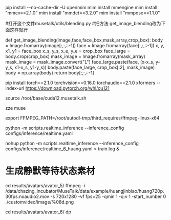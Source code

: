 pip install --no-cache-dir -U openmim 
mim install mmengine 
mim install "mmcv==2.1.0" 
mim install "mmdet==3.2.0" 
mim install "mmpose==1.1.0" 



#打开这个文件musetalk/utils/blending.py
#把方法 get_image_blending改为下面这样就行

def get_image_blending(image,face,face_box,mask_array,crop_box):
    body = Image.fromarray(image[:,:,::-1])
    face = Image.fromarray(face[:,:,::-1])
    x, y, x1, y1 = face_box
    x_s, y_s, x_e, y_e = crop_box
    face_large = body.crop(crop_box)
    mask_image = Image.fromarray(mask_array)
    mask_image = mask_image.convert("L")
    face_large.paste(face, (x-x_s, y-y_s, x1-x_s, y1-y_s))
    body.paste(face_large, crop_box[:2], mask_image)
    body = np.array(body)
    return body[:,:,::-1]


pip install torch==2.1.0 torchvision==0.16.0 torchaudio==2.1.0  xformers   --index-url https://download.pytorch.org/whl/cu121



source /root/base/cuda12.musetalk.sh

zze muse

export FFMPEG_PATH=/root/autodl-tmp/third_requires/ffmpeg-linux-x64

python -m scripts.realtime_inference --inference_config configs/inference/realtime.yaml


nohup python -m scripts.realtime_inference --inference_config configs/inference/realtime_6_huang.yaml  > train.log &


# 生成静默等待状态素材
cd results/avatars/avator_5/
ffmpeg -i /data/chazing_incubator/MuseTalk/data/example/huangjinbiao/huang720p.30fps.noaudio2.mov -s 720x1280 -vf fps=25 -qmin 1 -q:v 1 -start_number 0 ./customvideo/image/%08d.png


cd results/avatars/avator_6/
dp